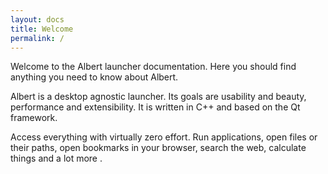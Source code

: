 ```yaml
---
layout: docs
title: Welcome
permalink: /
---
```


Welcome to the Albert launcher documentation. Here you should find anything you need to know about Albert.

Albert is a desktop agnostic launcher. Its goals are usability and beauty, performance and extensibility. It is written in C++ and based on the Qt framework.

Access everything with virtually zero effort. Run applications, open files or their paths, open bookmarks in your browser, search the web, calculate things and a lot more .
